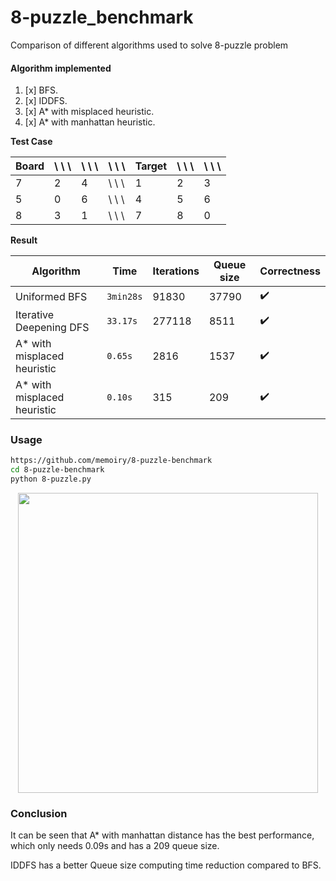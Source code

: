# 8-puzzle_benchmark

Comparison of different algorithms used to solve 8-puzzle problem

#### Algorithm implemented

1. [x] BFS.
2. [x] IDDFS.
3. [x] A* with misplaced heuristic.
4. [x] A* with manhattan heuristic.

**Test Case**

|Board| \ \  \ | \ \ \ | \ \ \ | Target| \ \ \ | \ \ \ | 
| --- | --- | --- | --- | --- | --- | --- |
|7|2|4| \ \ \ |1|2|3|  
|5|0|6| \ \ \ |4|5|6|
|8|3|1| \ \ \ |7|8|0|

**Result**

|Algorithm|Time|Iterations|Queue size|Correctness|
| --- | --- | --- | --- | --- |
|Uniformed BFS|`3min28s`|91830|37790|✔️|
|Iterative Deepening DFS|`33.17s`|277118|8511|✔️|
|A* with misplaced heuristic|`0.65s`|2816|1537|✔️|
|A* with misplaced heuristic|`0.10s`|315|209|✔️|


### Usage

```bash
https://github.com/memoiry/8-puzzle-benchmark
cd 8-puzzle-benchmark
python 8-puzzle.py
```

<p align="center"><img src="https://ooo.0o0.ooo//2017//03//26//58d793c112df7.png" width="480"></p>

### Conclusion
It can be seen that A* with manhattan distance has the best performance, which only needs 0.09s and has a 209 queue size.

IDDFS has a better Queue size computing time reduction compared to BFS.

